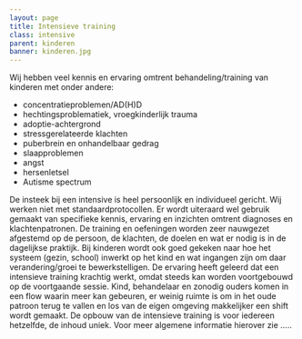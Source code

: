 ```yaml
---
layout: page
title: Intensieve training
class: intensive
parent: kinderen
banner: kinderen.jpg
---
```

Wij hebben veel kennis en ervaring omtrent behandeling/training van kinderen met onder andere:

* concentratieproblemen/AD(H)D
* hechtingsproblematiek, vroegkinderlijk trauma
* adoptie-achtergrond
* stressgerelateerde klachten
* puberbrein en onhandelbaar gedrag
* slaapproblemen
* angst
* hersenletsel
* Autisme spectrum

De insteek bij een intensive is heel persoonlijk en individueel gericht. Wij werken niet met standaardprotocollen. Er wordt uiteraard wel gebruik gemaakt van specifieke kennis, ervaring en inzichten omtrent diagnoses en klachtenpatronen. De training en oefeningen worden zeer nauwgezet afgestemd op de persoon, de klachten, de doelen en wat er nodig is in de dagelijkse praktijk. Bij kinderen wordt ook goed gekeken naar hoe het systeem (gezin, school) inwerkt op het kind en wat ingangen zijn om daar verandering/groei te bewerkstelligen. De ervaring heeft geleerd dat een intensieve training krachtig werkt, omdat steeds kan worden voortgebouwd op de voortgaande sessie. Kind, behandelaar en zonodig ouders komen in een flow waarin meer kan gebeuren, er weinig ruimte is om in het oude patroon terug te vallen en los van de eigen omgeving makkelijker een shift wordt gemaakt. De opbouw van de intensieve training is voor iedereen hetzelfde, de inhoud uniek. Voor meer algemene informatie hierover zie …..
